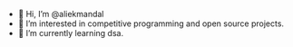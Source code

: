 - 👋 Hi, I’m @aliekmandal
- 👀 I’m interested in competitive programming and open source projects.
- 🌱 I’m currently learning dsa.


<!---
aliekmandal/aliekmandal is a ✨ special ✨ repository because its `README.md` (this file) appears on your GitHub profile.
You can click the Preview link to take a look at your changes.
--->
